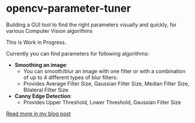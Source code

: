 # opencv-parameter-tuner
Building a GUI tool to find the right parameters visually and quickly, for various Computer Vision algorithms 

This is Work in Progress.

Currently you can find parameters for following algorithms: 
  - **Smoothing an image**:
    - You can smooth/blur an image with one filter or with a combination of up to 4 different types of blur filters:
    - Provides Average Filter Size, Gaussian Filter Size, Median Filter Size, Bilateral Filter Size
  - **Canny Edge Detection**:
    - Provides Upper Threshold, Lower Threshold, Gaussian Filter Size

[Read more in my blog post](https://medium.com/@maunesh/finding-the-right-parameters-for-your-computer-vision-algorithm-d55643b6f954#.ss8w8scjf)


